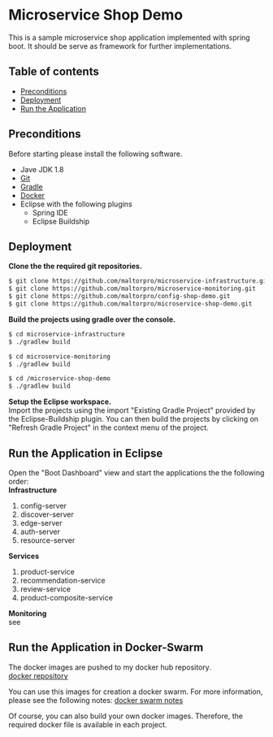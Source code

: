# Microservice Shop Demo
This is a sample microservice shop application implemented with spring boot.
It should be serve as framework for further implementations.

## Table of contents

*  [Preconditions](#preconditions)
*  [Deployment](#deployment)
*  [Run the Application](#run-the-application)



## Preconditions
Before starting please install the following software.

 * Jave JDK 1.8
 * [Git](https://git-scm.com/downloads)
 * [Gradle](https://gradle.org/install/)
 * [Docker](https://www.docker.com/community-edition#/download)
 * Eclipse with the following plugins
 	* Spring IDE
 	* Eclipse Buildship
 

## Deployment
<b>Clone the the required git repositories.</b><br />

```bash
$ git clone https://github.com/maltorpro/microservice-infrastructure.git
$ git clone https://github.com/maltorpro/microservice-monitoring.git
$ git clone https://github.com/maltorpro/config-shop-demo.git
$ git clone https://github.com/maltorpro/microservice-shop-demo.git
```

<b>Build the projects using gradle over the console.</b>

```bash
$ cd microservice-infrastructure
$ ./gradlew build

$ cd microservice-monitoring
$ ./gradlew build

$ cd /microservice-shop-demo
$ ./gradlew build
```

<b>Setup the Eclipse workspace.</b><br />
Import the projects using the import "Existing Gradle Project" provided by the Eclipse-Buildship plugin.
You can then build the projects by clicking on "Refresh Gradle Project" in the context menu of the project. 

## Run the Application in Eclipse
Open the "Boot Dashboard" view and start the applications the the following order:<br />
<b>Infrastructure</b>
1. config-server
2. discover-server
3. edge-server
4. auth-server
5. resource-server

<b>Services</b><br />
1. product-service
2. recommendation-service
3. review-service
4. product-composite-service

<b>Monitoring</b><br />
see 

## Run the Application in Docker-Swarm
The docker images are pushed to my docker hub repository. <br />
[docker repository](https://hub.docker.com/u/maltor/)

You can use this images for creation a docker swarm.
For more information, please see the following notes:
[docker swarm notes](https://github.com/maltorpro/microservice-shop-demo/blob/shop/docker/docker%20swarm%20tut.txt)

Of course, you can also build your own docker images. Therefore, the required docker file is available in each project.